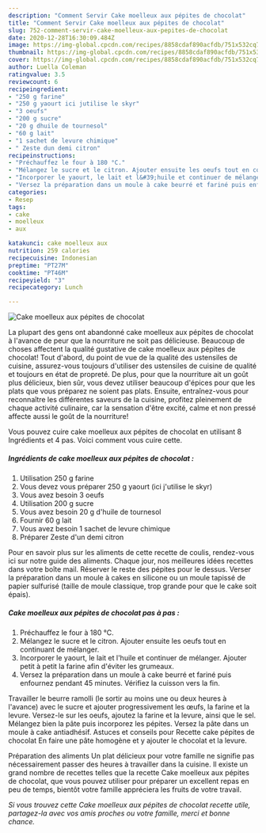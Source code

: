```yaml
---
description: "Comment Servir Cake moelleux aux pépites de chocolat"
title: "Comment Servir Cake moelleux aux pépites de chocolat"
slug: 752-comment-servir-cake-moelleux-aux-pepites-de-chocolat
date: 2020-12-28T16:30:09.484Z
image: https://img-global.cpcdn.com/recipes/8858cdaf890acfdb/751x532cq70/cake-moelleux-aux-pepites-de-chocolat-photo-principale-de-la-recette.jpg
thumbnail: https://img-global.cpcdn.com/recipes/8858cdaf890acfdb/751x532cq70/cake-moelleux-aux-pepites-de-chocolat-photo-principale-de-la-recette.jpg
cover: https://img-global.cpcdn.com/recipes/8858cdaf890acfdb/751x532cq70/cake-moelleux-aux-pepites-de-chocolat-photo-principale-de-la-recette.jpg
author: Luella Coleman
ratingvalue: 3.5
reviewcount: 6
recipeingredient:
- "250 g farine"
- "250 g yaourt ici jutilise le skyr"
- "3 oeufs"
- "200 g sucre"
- "20 g dhuile de tournesol"
- "60 g lait"
- "1 sachet de levure chimique"
- " Zeste dun demi citron"
recipeinstructions:
- "Préchauffez le four à 180 °C."
- "Mélangez le sucre et le citron. Ajouter ensuite les oeufs tout en continuant de mélanger."
- "Incorporer le yaourt, le lait et l&#39;huile et continuer de mélanger. Ajouter petit à petit la farine afin d&#39;éviter les grumeaux."
- "Versez la préparation dans un moule à cake beurré et fariné puis enfournez pendant 45 minutes. Vérifiez la cuisson vers la fin."
categories:
- Resep
tags:
- cake
- moelleux
- aux

katakunci: cake moelleux aux 
nutrition: 259 calories
recipecuisine: Indonesian
preptime: "PT27M"
cooktime: "PT46M"
recipeyield: "3"
recipecategory: Lunch

---
```



![Cake moelleux aux pépites de chocolat](https://img-global.cpcdn.com/recipes/8858cdaf890acfdb/751x532cq70/cake-moelleux-aux-pepites-de-chocolat-photo-principale-de-la-recette.jpg)

La plupart des gens ont abandonné cake moelleux aux pépites de chocolat à l'avance de peur que la nourriture ne soit pas délicieuse. Beaucoup de choses affectent la qualité gustative de cake moelleux aux pépites de chocolat! Tout d'abord, du point de vue de la qualité des ustensiles de cuisine, assurez-vous toujours d'utiliser des ustensiles de cuisine de qualité et toujours en état de propreté. De plus, pour que la nourriture ait un goût plus délicieux, bien sûr, vous devez utiliser beaucoup d'épices pour que les plats que vous préparez ne soient pas plats. Ensuite, entraînez-vous pour reconnaître les différentes saveurs de la cuisine, profitez pleinement de chaque activité culinaire, car la sensation d'être excité, calme et non pressé affecte aussi le goût de la nourriture!

<!--inarticleads1-->

Vous pouvez cuire cake moelleux aux pépites de chocolat en utilisant 8 Ingrédients et 4 pas. Voici comment vous cuire cette.

##### Ingrédients de cake moelleux aux pépites de chocolat :

1. Utilisation 250 g farine
1. Vous devez vous préparer 250 g yaourt (ici j&#39;utilise le skyr)
1. Vous avez besoin 3 oeufs
1. Utilisation 200 g sucre
1. Vous avez besoin 20 g d&#39;huile de tournesol
1. Fournir 60 g lait
1. Vous avez besoin 1 sachet de levure chimique
1. Préparer  Zeste d&#39;un demi citron


Pour en savoir plus sur les aliments de cette recette de coulis, rendez-vous ici sur notre guide des aliments. Chaque jour, nos meilleures idées recettes dans votre boîte mail. Réserver le reste des pépites pour le dessus. Verser la préparation dans un moule à cakes en silicone ou un moule tapissé de papier sulfurisé (taille de moule classique, trop grande pour que le cake soit épais). 

<!--inarticleads2-->

##### Cake moelleux aux pépites de chocolat pas à pas :

1. Préchauffez le four à 180 °C.
1. Mélangez le sucre et le citron. Ajouter ensuite les oeufs tout en continuant de mélanger.
1. Incorporer le yaourt, le lait et l&#39;huile et continuer de mélanger. Ajouter petit à petit la farine afin d&#39;éviter les grumeaux.
1. Versez la préparation dans un moule à cake beurré et fariné puis enfournez pendant 45 minutes. Vérifiez la cuisson vers la fin.


Travailler le beurre ramolli (le sortir au moins une ou deux heures à l&#39;avance) avec le sucre et ajouter progressivement les œufs, la farine et la levure. Versez-le sur les oeufs, ajoutez la farine et la levure, ainsi que le sel. Mélangez bien la pâte puis incorporez les pépites. Versez la pâte dans un moule à cake antiadhésif. Astuces et conseils pour Recette cake pépites de chocolat En faire une pâte homogène et y ajouter le chocolat et la levure. 

<!--inarticleads1-->

<p>
Préparation des aliments Un plat délicieux pour votre famille ne signifie pas nécessairement passer des heures à travailler dans la cuisine. Il existe un grand nombre de recettes telles que la recette Cake moelleux aux pépites de chocolat, que vous pouvez utiliser pour préparer un excellent repas en peu de temps, bientôt votre famille appréciera les fruits de votre travail.
</p>

<p>
<i>Si vous trouvez cette Cake moelleux aux pépites de chocolat recette utile, partagez-la avec vos amis proches ou votre famille, merci et bonne chance.</i>
</p>
